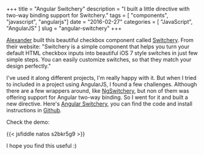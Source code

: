 +++
title = "Angular Switchery"
description = "I built a little directive with two-way binding support for Switchery."
tags = [ "components", "javascript", "angularjs"]
date = "2016-02-27"
categories = [
  "JavaScript",
  "AngularJS"
]
slug = "angular-switchery"
+++

[Alexander](https://github.com/abpetkov) built this beautiful checkbox component called [Switchery](http://abpetkov.github.io/switchery/). From their website: "Switchery is a simple component that helps you turn your default HTML checkbox inputs into beautiful iOS 7 style switches in just few simple steps. You can easily customize switches, so that they match your design perfectly."

I've used it along different projects, I'm really happy with it. But when I tried to included in a project using AngularJS, I found a few challenges. Although there are a few wrappers around, like [NgSwitchery](https://github.com/servergrove/NgSwitchery), but non of them was offering support for Angular two-way binding. So I went for it and built a new directive. Here's [Angular Switchery](http://natos.github.io/angular-switchery/), you can find the code and install instructions in [Github](https://github.com/natos/angular-switchery).

Check the demo:

{{< jsfiddle natos s2bkr5g9 >}}

I hope you find this useful :)